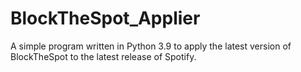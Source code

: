 # BlockTheSpot_Applier
A simple program written in Python 3.9 to apply the latest version of BlockTheSpot to the latest release of Spotify. 
